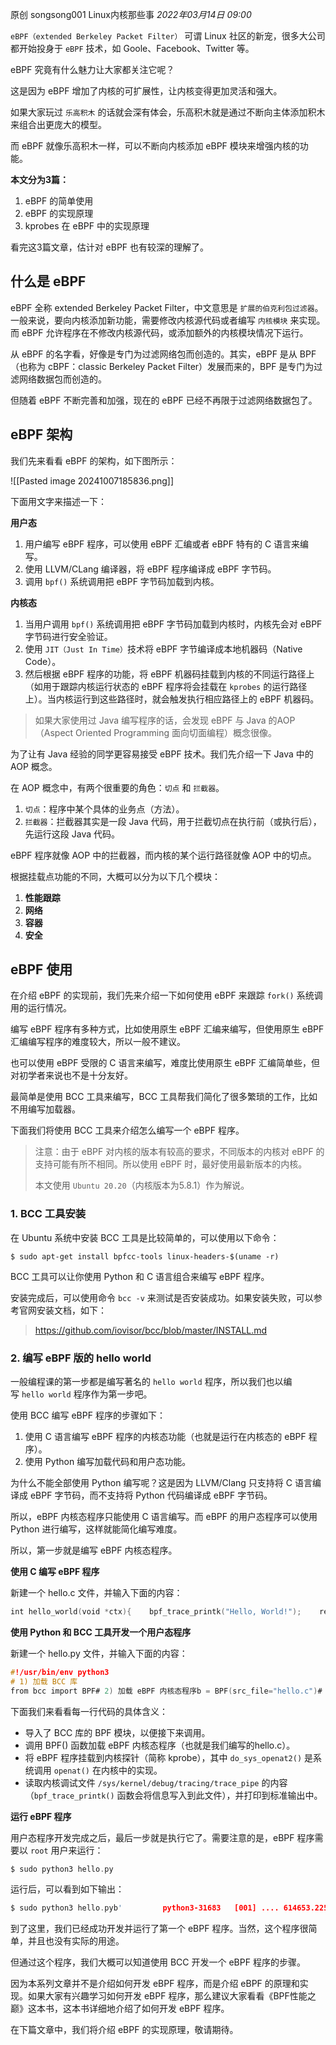 原创 songsong001 Linux内核那些事
_2022年03月14日 09:00_

`eBPF（extended Berkeley Packet Filter）` 可谓 Linux 社区的新宠，很多大公司都开始投身于 `eBPF` 技术，如 Goole、Facebook、Twitter 等。

eBPF 究竟有什么魅力让大家都关注它呢？

这是因为 eBPF 增加了内核的可扩展性，让内核变得更加灵活和强大。

如果大家玩过 `乐高积木` 的话就会深有体会，乐高积木就是通过不断向主体添加积木来组合出更庞大的模型。

而 eBPF 就像乐高积木一样，可以不断向内核添加 eBPF 模块来增强内核的功能。

**本文分为3篇：**

1. eBPF 的简单使用
1. eBPF 的实现原理
1. kprobes 在 eBPF 中的实现原理

看完这3篇文章，估计对 eBPF 也有较深的理解了。

## 什么是 eBPF

eBPF 全称 extended Berkeley Packet Filter，中文意思是 `扩展的伯克利包过滤器`。一般来说，要向内核添加新功能，需要修改内核源代码或者编写 `内核模块` 来实现。而 eBPF 允许程序在不修改内核源代码，或添加额外的内核模块情况下运行。

从 eBPF 的名字看，好像是专门为过滤网络包而创造的。其实，eBPF 是从 BPF（也称为 cBPF：classic Berkeley Packet Filter）发展而来的，BPF 是专门为过滤网络数据包而创造的。

但随着 eBPF 不断完善和加强，现在的 eBPF 已经不再限于过滤网络数据包了。

## eBPF 架构

我们先来看看 eBPF 的架构，如下图所示：

!\[\[Pasted image 20241007185836.png\]\]

下面用文字来描述一下：

**用户态**

1. 用户编写 eBPF 程序，可以使用 eBPF 汇编或者 eBPF 特有的 C 语言来编写。
1. 使用 LLVM/CLang 编译器，将 eBPF 程序编译成 eBPF 字节码。
1. 调用 `bpf()` 系统调用把 eBPF 字节码加载到内核。

**内核态**

1. 当用户调用 `bpf()` 系统调用把 eBPF 字节码加载到内核时，内核先会对 eBPF 字节码进行安全验证。
1. 使用 `JIT（Just In Time）`技术将 eBPF 字节编译成本地机器码（Native Code）。
1. 然后根据 eBPF 程序的功能，将 eBPF 机器码挂载到内核的不同运行路径上（如用于跟踪内核运行状态的 eBPF 程序将会挂载在 `kprobes` 的运行路径上）。当内核运行到这些路径时，就会触发执行相应路径上的 eBPF 机器码。

> 如果大家使用过 Java 编写程序的话，会发现 eBPF 与 Java 的AOP（Aspect Oriented Programming 面向切面编程）概念很像。

为了让有 Java 经验的同学更容易接受 eBPF 技术。我们先介绍一下 Java 中的 AOP 概念。

在 AOP 概念中，有两个很重要的角色：`切点` 和 `拦截器`。

1. `切点`：程序中某个具体的业务点（方法）。
1. `拦截器`：拦截器其实是一段 Java 代码，用于拦截切点在执行前（或执行后），先运行这段 Java 代码。

eBPF 程序就像 AOP 中的拦截器，而内核的某个运行路径就像 AOP 中的切点。

根据挂载点功能的不同，大概可以分为以下几个模块：

1. **性能跟踪**
1. **网络**
1. **容器**
1. **安全**

## eBPF 使用

在介绍 eBPF 的实现前，我们先来介绍一下如何使用 eBPF 来跟踪 `fork()` 系统调用的运行情况。

编写 eBPF 程序有多种方式，比如使用原生 eBPF 汇编来编写，但使用原生 eBPF 汇编编写程序的难度较大，所以一般不建议。

也可以使用 eBPF 受限的 C 语言来编写，难度比使用原生 eBPF 汇编简单些，但对初学者来说也不是十分友好。

最简单是使用 BCC 工具来编写，BCC 工具帮我们简化了很多繁琐的工作，比如不用编写加载器。

下面我们将使用 BCC 工具来介绍怎么编写一个 eBPF 程序。

> 注意：由于 eBPF 对内核的版本有较高的要求，不同版本的内核对 eBPF 的支持可能有所不相同。所以使用 eBPF 时，最好使用最新版本的内核。
>
> 本文使用 `Ubuntu 20.20`（内核版本为5.8.1）作为解说。

### 1. BCC 工具安装

在 Ubuntu 系统中安装 BCC 工具是比较简单的，可以使用以下命令：

```
$ sudo apt-get install bpfcc-tools linux-headers-$(uname -r)
```

BCC 工具可以让你使用 Python 和 C 语言组合来编写 eBPF 程序。

安装完成后，可以使用命令 `bcc -v` 来测试是否安装成功。如果安装失败，可以参考官网安装文档，如下：

> https://github.com/iovisor/bcc/blob/master/INSTALL.md

### 2. 编写 eBPF 版的 hello world

一般编程课的第一步都是编写著名的 `hello world` 程序，所以我们也以编写 `hello world` 程序作为第一步吧。

使用 BCC 编写 eBPF 程序的步骤如下：

1. 使用 C 语言编写 eBPF 程序的内核态功能（也就是运行在内核态的 eBPF 程序）。
1. 使用 Python 编写加载代码和用户态功能。

为什么不能全部使用 Python 编写呢？这是因为 LLVM/Clang 只支持将 C 语言编译成 eBPF 字节码，而不支持将 Python 代码编译成 eBPF 字节码。

所以，eBPF 内核态程序只能使用 C 语言编写。而 eBPF 的用户态程序可以使用 Python 进行编写，这样就能简化编写难度。

所以，第一步就是编写 eBPF 内核态程序。

**使用 C 编写 eBPF 程序**

新建一个 hello.c 文件，并输入下面的内容：

```c
int hello_world(void *ctx){    bpf_trace_printk("Hello, World!");    return 0;}
```

**使用 Python 和 BCC 工具开发一个用户态程序**

新建一个 hello.py 文件，并输入下面的内容：

```c
#!/usr/bin/env python3
# 1) 加载 BCC 库
from bcc import BPF# 2) 加载 eBPF 内核态程序b = BPF(src_file="hello.c")# 3) 将 eBPF 程序挂载到 kprobeb.attach_kprobe(event="do_sys_openat2", fn_name="hello_world")# 4) 读取并且打印 eBPF 内核态程序输出的数据b.trace_print()
```

下面我们来看看每一行代码的具体含义：

- 导入了 BCC 库的 BPF 模块，以便接下来调用。
- 调用 BPF() 函数加载 eBPF 内核态程序（也就是我们编写的hello.c）。
- 将 eBPF 程序挂载到内核探针（简称 kprobe），其中 `do_sys_openat2()` 是系统调用 `openat()` 在内核中的实现。
- 读取内核调试文件 `/sys/kernel/debug/tracing/trace_pipe` 的内容（`bpf_trace_printk()` 函数会将信息写入到此文件），并打印到标准输出中。

**运行 eBPF 程序**

用户态程序开发完成之后，最后一步就是执行它了。需要注意的是，eBPF 程序需要以 `root` 用户来运行：

```c
$ sudo python3 hello.py
```

运行后，可以看到如下输出：

```c
$ sudo python3 hello.pyb'         python3-31683   [001] .... 614653.225903: 0: Hello, World!'b'         python3-31683   [001] .... 614653.226093: 0: Hello, World!'b'         python3-31683   [001] .... 614653.226606: 0: Hello, World!'b'           <...>-31684   [000] .... 614654.387288: 0: Hello, World!'b'      irqbalance-669     [000] .... 614658.232433: 0: Hello, World!'...
```

到了这里，我们已经成功开发并运行了第一个 eBPF 程序。当然，这个程序很简单，并且也没有实际的用途。

但通过这个程序，我们大概可以知道使用 BCC 开发一个 eBPF 程序的步骤。

因为本系列文章并不是介绍如何开发 eBPF 程序，而是介绍 eBPF 的原理和实现。如果大家有兴趣学习如何开发 eBPF 程序，那么建议大家看看《BPF性能之巅》这本书，这本书详细地介绍了如何开发 eBPF 程序。

在下篇文章中，我们将介绍 eBPF 的实现原理，敬请期待。
